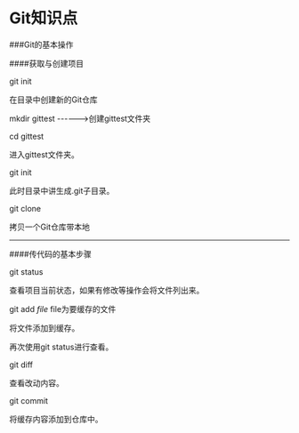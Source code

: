 # Git知识点
###Git的基本操作

####获取与创建项目

git init

在目录中创建新的Git仓库

mkdir gittest  ------>创建gittest文件夹 

cd gittest

进入gittest文件夹。

git init

此时目录中讲生成.git子目录。

git clone

拷贝一个Git仓库带本地

---

####传代码的基本步骤

git status

查看项目当前状态，如果有修改等操作会将文件列出来。

git add _file_ file为要缓存的文件

将文件添加到缓存。

再次使用git status进行查看。

git diff

查看改动内容。

git commit

将缓存内容添加到仓库中。





